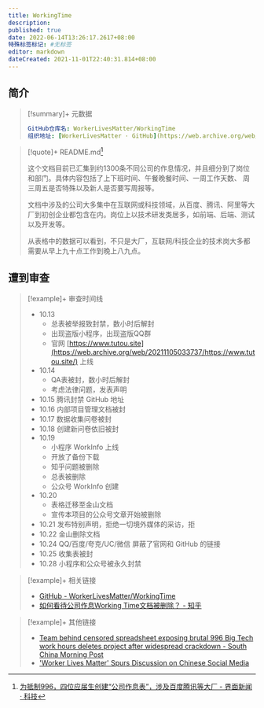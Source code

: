 ```yaml
---
title: WorkingTime
description:
published: true
date: 2022-06-14T13:26:17.2617+08:00
特殊标签标记: #无标签
editor: markdown
dateCreated: 2021-11-01T22:40:31.814+08:00
---
```


## 简介

> [!summary]+ 元数据
>
> ```YAML
> GitHub仓库名: WorkerLivesMatter/WorkingTime 
> 组织地址: [WorkerLivesMatter · GitHub](https://web.archive.org/web/20211105033734/https://github.com/WorkerLivesMatter)
> ```

> [!quote]+ README.md[^jmn]
>
> 这个文档目前已汇集到约1300条不同公司的作息情况，并且细分到了岗位和部门。具体内容包括了上下班时间、午餐晚餐时间、一周工作天数、 周三周五是否特殊以及新人是否要写周报等。
>
> 文档中涉及的公司大多集中在互联网或科技领域，从百度、腾讯、阿里等大厂到初创企业都包含在内。岗位上以技术研发类居多，如前端、后端、测试以及开发等。
>
> 从表格中的数据可以看到，不只是大厂，互联网/科技企业的技术岗大多都需要从早上九十点工作到晚上八九点。

[^jmn]: [为抵制996，四位应届生创建“公司作息表”，涉及百度腾讯等大厂 - 界面新闻 · 科技](https://web.archive.org/web/20211029192822/https://www.jiemian.com/article/6701562.html)

## 遭到审查

> [!example]+ 审查时间线
>
> +   10.13
>     +   总表被举报致封禁，数小时后解封
>     +   出现盗版小程序，出现盗版QQ群
>     +   官网 [https://www.tutou.site](https://web.archive.org/web/20211105033737/https://www.tutou.site/) 上线
> +   10.14
>     +   QA表被封，数小时后解封
>     +   考虑法律问题，发表声明
> +   10.15 腾讯封禁 GitHub 地址
> +   10.16 内部项目管理文档被封
> +   10.17 数据收集问卷被封
> +   10.18 创建新问卷依旧被封
> +   10.19
>     +   小程序 WorkInfo 上线
>     +   开放了备份下载
>     +   知乎问题被删除
>     +   总表被删除
>     +   公众号 WorkInfo 创建
> +   10.20
>     +   表格迁移至金山文档
>     +   宣传本项目的公众号文章开始被删除
> +   10.21 发布特别声明，拒绝一切境外媒体的采访，拒
> +   10.22 金山删除文档
> +   10.24 QQ/百度/夸克/UC/微信 屏蔽了官网和 GitHub 的链接
> +   10.25 收集表被封
> +   10.28 小程序和公众号被永久封禁

> [!example]+ 相关链接
>
> + [GitHub - WorkerLivesMatter/WorkingTime](https://web.archive.org/web/20211029182152/https://github.com/WorkerLivesMatter/WorkingTime)
> + [如何看待公司作息Working Time文档被删除？ - 知乎](https://web.archive.org/web/20211101143200/https://www.zhihu.com/question/493416916)

> [!example]+ 其他链接
>
> + [Team behind censored spreadsheet exposing brutal 996 Big Tech work hours deletes project after widespread crackdown - South China Morning Post](https://web.archive.org/web/20211106004924/https://www.scmp.com/tech/tech-trends/article/3155039/team-behind-censored-spreadsheet-exposing-brutal-996-big-tech-work)
> + ['Worker Lives Matter' Spurs Discussion on Chinese Social Media](https://web.archive.org/web/20211105133507/https://radiichina.com/worker-lives-matter/)

<!--
[ZhangNanBei Profile - githubmemory](https://web.archive.org/web/20211106025716/https://githubmemory.com/@ZhangNanBei)
[ZhangNanBei (秃头才能变强) · GitHub](https://web.archive.org/web/20211104111017/https://github.com/ZhangNanBei)
-->
